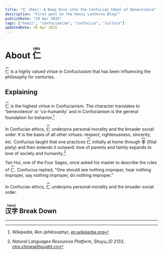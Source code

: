 ```yaml
---
title: "仁 (Rén): A Deep Dive into the Confucian Ideal of Benevolence"
description: "First post on the Hanzi Lanterns Blog!"
publishDate: "29 Apr 2025"
tags: ["hanzi", "confucianism", "confucius", "culture"]
updatedDate: 30 Apr 2025
---
```



# About <ruby>仁 <rt>rén</rt></ruby>

<ruby>
 仁 <rt>rén</rt>
</ruby> is a highly valued virtue in Confuciusism that has been influencing the philosophy for centuries.

## Explaining
<ruby>仁<rt>rén</rt></ruby> is the highest virtue in Confucianism. The character translates to 'benevolence' or 'co-humanity' and in Confucianism is the general foundation for behavior.[^1]

In Confucian ethics, <ruby>仁<rt>rén</rt></ruby> underpins personal morality and the broader social order. It is the basis of all other virtues: respect, righteousness, sincerity, etc. Confucius taught that one practices <ruby>仁<rt>rén</rt></ruby> initially at home through <ruby>孝<rt>xiào</rt></ruby> (filial piety) and then extends it outward: love of parents and family expands to love of society and humanity.[^2]

Yan Hui, one of the Four Sages, once asked his master to describe the rules of <ruby>仁<rt>rén</rt></ruby>. Confucius replied, "One should see nothing improper, hear nothing improper, say nothing improper, do nothing improper."

In Confucian ethics, <ruby>仁<rt>rén</rt></ruby> underpins personal morality and the broader social order.

## <ruby>汉字<rt>hànzì</rt></ruby> Break Down

---

[^1]: *Wikipedia*, *Ren (philosophy)*, [en.wikipedia.org](https://en.wikipedia.org/wiki/Ren_(philosophy))  
[^2]: *Natural Languages Resources Platform*, *Shuyu_ID 2133*, [nlrp.chinesethought.cn](https://nlrp.chinesethought.cn/shuyu_show.aspx?shuyu_id=2133)
